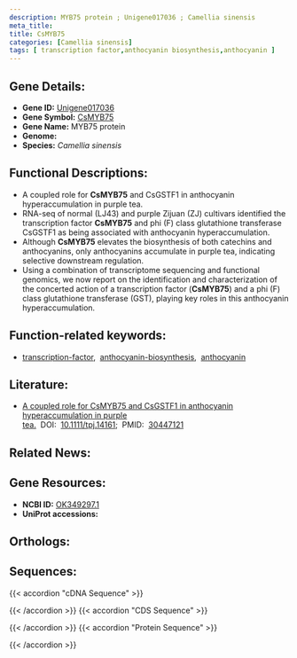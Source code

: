 ```yaml
---
description: MYB75 protein ; Unigene017036 ; Camellia sinensis
meta_title:
title: CsMYB75
categories: [Camellia sinensis]
tags: [ transcription factor,anthocyanin biosynthesis,anthocyanin ]
---
```


## Gene Details:
- **Gene ID:** [Unigene017036]()
- **Gene Symbol:** <u>CsMYB75</u>
- **Gene Name:** MYB75 protein
- **Genome:** []()
- **Species:** *Camellia sinensis*

## Functional Descriptions:
   - A coupled role for **CsMYB75** and CsGSTF1 in anthocyanin hyperaccumulation in purple tea.
   - RNA-seq of normal (LJ43) and purple Zijuan (ZJ) cultivars identified the transcription factor **CsMYB75** and phi (F) class glutathione transferase CsGSTF1 as being associated with anthocyanin hyperaccumulation.
   - Although **CsMYB75** elevates the biosynthesis of both catechins and anthocyanins, only anthocyanins accumulate in purple tea, indicating selective downstream regulation.
   - Using a combination of transcriptome sequencing and functional genomics, we now report on the identification and characterization of the concerted action of a transcription factor (**CsMYB75**) and a phi (F) class glutathione transferase (GST), playing key roles in this anthocyanin hyperaccumulation.

## Function-related keywords:
   - [transcription-factor](/tags/transcription-factor/),&nbsp;&nbsp;[anthocyanin-biosynthesis](/tags/anthocyanin-biosynthesis/),&nbsp;&nbsp;[anthocyanin](/tags/anthocyanin/)

## Literature:
   - [A coupled role for CsMYB75 and CsGSTF1 in anthocyanin hyperaccumulation in purple tea.](https://doi.org/10.1111/tpj.14161)&nbsp;&nbsp;DOI:&nbsp;&nbsp;[10.1111/tpj.14161](https://doi.org/10.1111/tpj.14161);&nbsp;&nbsp;PMID:&nbsp;&nbsp;[30447121](https://pubmed.ncbi.nlm.nih.gov/30447121/)

## Related News:

## Gene Resources:
- **NCBI ID:**  [OK349297.1](https://www.ncbi.nlm.nih.gov/gene/?term=OK349297.1)
- **UniProt accessions:**  [](https://www.uniprot.org/uniprotkb//entry)

## Orthologs:

## Sequences:
{{< accordion "cDNA Sequence" >}}

{{< /accordion >}}
{{< accordion "CDS Sequence" >}}

{{< /accordion >}}
{{< accordion "Protein Sequence" >}}

{{< /accordion >}}
